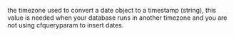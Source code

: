 the timezone used to convert a date object to a timestamp (string), this value is needed when your database runs in another timezone and you are not using cfqueryparam to insert dates.